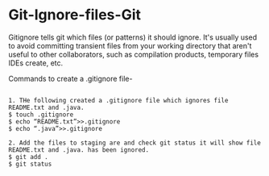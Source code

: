 # Git-Ignore-files-Git

Gitignore tells git which files (or patterns) it should ignore. It's usually used to avoid committing transient files from your working directory that aren't useful to other collaborators, such as compilation products, temporary files IDEs create, etc.

Commands to create a .gitignore file-

```

1. THe following created a .gitignore file which ignores file README.txt and .java.
$ touch .gitignore
$ echo “README.txt”>>.gitignore
$ echo “.java”>>.gitignore

2. Add the files to staging are and check git status it will show file README.txt and .java. has been ignored.
$ git add .
$ git status

```
